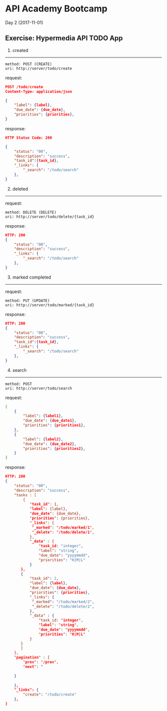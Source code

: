 API Academy Bootcamp
====================

Day 2 (2017-11-01)

## Exercise: Hypermedia API TODO App

1. created
----------

```
method: POST (CREATE)
uri: http://server/todo/create
```

request:

```json
POST /todo/create
Content-Type: application/json

{
	"label": {label},
    "due_date": {due_date},
    "priorities": {priorities},
}
```

response: 

```json
HTTP Status Code: 200

{
    "status": "00",
    "description": "success",
    "task_id":{task_id},
    "_links": {
        "_search": "/todo/search"
    },
}
```

2. deleted
----------

request:

```
method: DELETE (DELETE)
uri: http://server/todo/delete/{task_id}
```

response:

```json
HTTP: 200
{
    "status": "00",
    "description": "success",
    "_links": {
        "_search": "/todo/search"
    },
}
```

3. marked completed
----------

request:

```
method: PUT (UPDATE)
uri: http://server/todo/marked/{task_id}
```

response:

```json
HTTP: 200
{
    "status": "00",
    "description": "success",
    "task_id":{task_id},
    "_links": {
        "_search": "/todo/search"
    },
}

```

4. search
----------

```
method: POST
uri: http://server/todo/search 
```

request:

```json
[
	{
		"label": {label1},
	    "due_date": {due_date1},
	    "priorities": {priorities1},
	},
	{
		"label": {label2},
	    "due_date": {due_date2},
	    "priorities": {priorities2},
	}
]
```

response:

```json
HTTP: 200
{
    "status": "00",
    "description": "success",
    "tasks : [
    	{
           "task_id": 1,
           "label": {label},
           "due_date": {due_date},
           "priorities": {priorities},
           "_links": {
           	"_marked": "/todo/marked/1",
           	"_delete": "/todo/delete/1",
           },
           "_data" : {
               "task_id: "integer",
               "label": "string",
               "due_date": "yyyymmdd",
               "priorities": "H|M|L"
           }
       },
       {
           "task_id": 2,
           "label": {label},
           "due_date": {due_date},
           "priorities": {priorities},
           "_links": {
           	"_marked": "/todo/marked/2",
           	"_delete": "/todo/delete/2",
           },
           "_data" : {
               "task_id: "integer",
               "label": "string",
               "due_date": "yyyymmdd",
               "priorities": "H|M|L"
           }
       }
       ]
    },
    "pagination" : {
        "prev": "/prev",
        "next": "
    	
    }
    	 
    },
    "_links": {
        "create": "/todo/create"
    },
}
```
